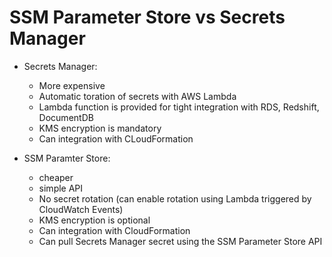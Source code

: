 # SSM Parameter Store vs Secrets Manager
- Secrets Manager:
  - More expensive
  - Automatic toration of secrets with AWS Lambda
  - Lambda function is provided for tight integration with RDS, Redshift, DocumentDB
  - KMS encryption is mandatory
  - Can integration with CLoudFormation

- SSM Paramter Store:
  - cheaper
  - simple API
  - No secret rotation (can enable rotation using Lambda triggered by CloudWatch Events)
  - KMS encryption is optional
  - Can integration with CloudFormation
  - Can pull Secrets Manager secret using the SSM Parameter Store API
